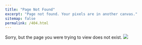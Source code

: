 ```yaml
---
title: "Page Not Found"
excerpt: "Page not found. Your pixels are in another canvas."
sitemap: false
permalink: /404.html
---
```


Sorry, but the page you were trying to view does not exist.
![](https://365psd.com/images/previews/05e/404-error-page-free-psd-template-image-2815404_o.jpg)
